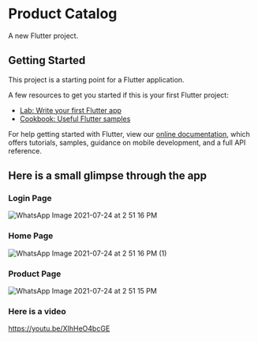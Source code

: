 # Product Catalog

A new Flutter project.

## Getting Started

This project is a starting point for a Flutter application.

A few resources to get you started if this is your first Flutter project:

- [Lab: Write your first Flutter app](https://flutter.dev/docs/get-started/codelab)
- [Cookbook: Useful Flutter samples](https://flutter.dev/docs/cookbook)

For help getting started with Flutter, view our
[online documentation](https://flutter.dev/docs), which offers tutorials,
samples, guidance on mobile development, and a full API reference.

## Here is a small glimpse through the app

### Login Page

![WhatsApp Image 2021-07-24 at 2 51 16 PM](https://user-images.githubusercontent.com/52239736/126870504-cf038f07-88b8-4377-a8f1-395755f7937d.jpeg)

### Home Page
![WhatsApp Image 2021-07-24 at 2 51 16 PM (1)](https://user-images.githubusercontent.com/52239736/126870506-b3197665-3d99-47cc-b160-5bedf9751e72.jpeg)

### Product Page

![WhatsApp Image 2021-07-24 at 2 51 15 PM](https://user-images.githubusercontent.com/52239736/126870602-8153d7b2-8347-4bd3-8bdb-250ebe32af22.jpeg)

### Here is a video
https://youtu.be/XIhHeO4bcGE
